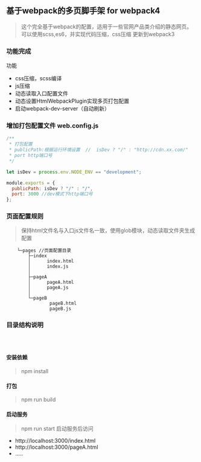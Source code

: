 ## 基于webpack的多页脚手架 for webpack4
> 这个完全基于webpack的配置，适用于一些官网产品类介绍的静态网页。可以使用scss,es6，并实现代码压缩，css压缩
>更新到webpack3

### 功能完成
 功能  
- css压缩，scss编译
- js压缩
- 动态读取入口配置文件
- 动态设置HtmlWebpackPlugin实现多页打包配置
- 启动webpack-dev-server（自动刷新）

### 增加打包配置文件 web.config.js

```js
/**
 * 打包配置
 * publicPath:根据运行环境设置  //  isDev ? "/" : "http://cdn.xx.com/"
 * port http端口号
 */

let isDev = process.env.NODE_ENV == "development";

module.exports = {
  publicPath: isDev ? "/" : "/",
  port: 3000 //dev模式下http端口号
};
```
 
### 页面配置规则
> 保持html文件名与入口js文件名一致，使用glob模块，动态读取文件夹生成配置
```
    └─pages //页面配置目录
        ├─index
        │      index.html
        │      index.js
        │      
        ├─pageA
        │      pageA.html
        │      pageA.js
        │      
        └─pageB
                pageB.html
                pageB.js
```

### 目录结构说明
```

            
```
#### 安装依赖
> npm install
#### 打包
> npm run build
#### 启动服务
> npm run start
>启动服务后访问
- http://localhost:3000/index.html
- http://localhost:3000/pageA.html
- .....
